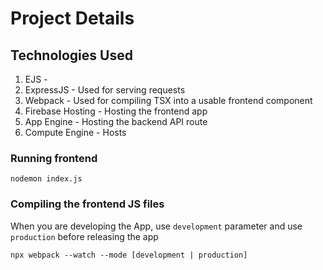 # Project Details

## Technologies Used
1. EJS -
2. ExpressJS - Used for serving requests
3. Webpack - Used for compiling TSX into a usable frontend component
4. Firebase Hosting - Hosting the frontend app
5. App Engine - Hosting the backend API route
6. Compute Engine - Hosts

### Running frontend
```
nodemon index.js
```

### Compiling the frontend JS files
When you are developing the App, use `development` parameter and use `production` before releasing the app
```
npx webpack --watch --mode [development | production]
```